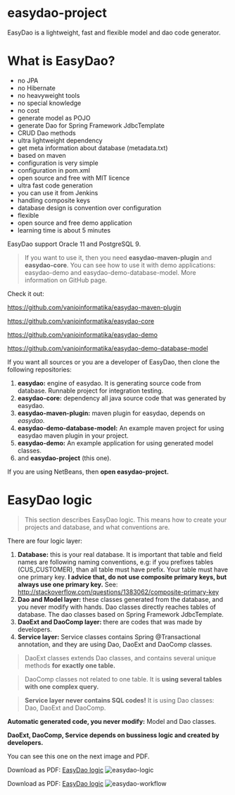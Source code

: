 easydao-project
===============

EasyDao is a lightweight, fast and flexible model and dao code generator.

# What is EasyDao? 

* no JPA
* no Hibernate
* no heavyweight tools
* no special knowledge
* no cost
* generate model as POJO
* generate Dao for Spring Framework JdbcTemplate
* CRUD Dao methods
* ultra lightweight dependency
* get meta information about database (metadata.txt)
* based on maven
* configuration is very simple
* configuration in pom.xml
* open source and free with MIT licence
* ultra fast code generation
* you can use it from Jenkins
* handling composite keys
* database design is convention over configuration
* flexible
* open source and free demo application
* learning time is about 5 minutes

EasyDao support Oracle 11 and PostgreSQL 9.

> If you want to use it, then you need **easydao-maven-plugin** and **easydao-core**. You can see how to use it with demo applications: easydao-demo and easydao-demo-database-model. More information on GitHub page.

Check it out:

https://github.com/vanioinformatika/easydao-maven-plugin

https://github.com/vanioinformatika/easydao-core

https://github.com/vanioinformatika/easydao-demo

https://github.com/vanioinformatika/easydao-demo-database-model

If you want all sources or you are a developer of EasyDao, then clone the following repositories:

1. **easydao:** engine of easydao. It is generating source code from database. Runnable project for integration testing.
1. **easydao-core:** dependency all java source code that was generated by easydao.
1. **easydao-maven-plugin:** maven plugin for easydao, depends on _easydao._
1. **easydao-demo-database-model:** An example maven project for using easydao maven plugin in your project.
1. **easydao-demo:** An example application for using generated model classes.
1. and **easydao-project** (this one).

If you are using NetBeans, then **open easydao-project.** 

# EasyDao logic

> This section describes EasyDao logic. This means how to create your projects and database, and what conventions are.

There are four logic layer:

1. **Database:** this is your real database. It is important that table and field names are following naming conventions, e.g: if you prefixes tables (CUS_CUSTOMER), than all table must have prefix. Your table must have one primary key. **I advice that, do not use composite primary keys, but always use one primary key.** See: http://stackoverflow.com/questions/1383062/composite-primary-key 
1. **Dao and Model layer:** these classes generated from the database, and you never modify with hands. Dao classes directly reaches tables of database. The dao classes based on Spring Framework JdbcTemplate.
1. **DaoExt and DaoComp layer:** there are codes that was made by developers.
1. **Service layer:** Service classes contains Spring @Transactional annotation, and they are using Dao, DaoExt and DaoComp classes.

> DaoExt classes extends Dao classes, and contains several unique methods **for exactly one table.**


> DaoComp classes not related to one table. It is **using several tables with one complex query.**


> **Service layer never contains SQL codes!** It is using Dao classes: Dao, DaoExt and DaoComp.

**Automatic generated code, you never modify:** Model and Dao classes.

**DaoExt, DaoComp, Service depends on bussiness logic and created by developers.** 

You can see this one on the next image and PDF. 

Download as PDF:
[EasyDao logic](../master/easydao-logic.pdf)
![easydao-logic](../master/easydao-logic.png "EasyDao Logic")

Download as PDF:
[EasyDao logic](../master/easydao-workflow.pdf)
![easydao-workflow](../master/easydao-workflow.png "EasyDao Workflow")



